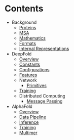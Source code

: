 # Contents

* Background
  * [Proteins](prepare/proteins.md)
  * [MSA](prepare/msa.md)
  * [Mathematics](prepare/math.md)
  * [Formats](prepare/formats.md)
  * [Internal Representations](prepare/internal.md)
* DeepFold
  * [Overview](deepfold/overview.md)
  * [Constants](deepfold/constants.md)
  * [Configurations](deepfold/config.md)
  * [Features](deepfold/features.md)
  * Network
    * [Primitives](deepfold/primitives.md)
  * [Training](deepfold/train.md)
  * Distributed Computing
    * [Message Passing](deepfold/distributed/mpi.md)
* AlphaFold
  * [Overview](alphafold/overview.md)
  * [Data Pipeline](alphafold/features.md)
  * [Inference](alphafold/inference.md)
  * [Training](alphafold/train.md)
  * [Multimer](alphafold/multimer.md)
